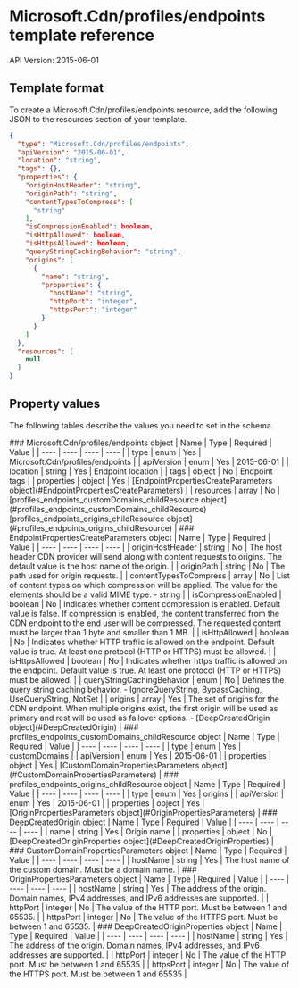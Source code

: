 # Microsoft.Cdn/profiles/endpoints template reference
API Version: 2015-06-01
## Template format

To create a Microsoft.Cdn/profiles/endpoints resource, add the following JSON to the resources section of your template.

```json
{
  "type": "Microsoft.Cdn/profiles/endpoints",
  "apiVersion": "2015-06-01",
  "location": "string",
  "tags": {},
  "properties": {
    "originHostHeader": "string",
    "originPath": "string",
    "contentTypesToCompress": [
      "string"
    ],
    "isCompressionEnabled": boolean,
    "isHttpAllowed": boolean,
    "isHttpsAllowed": boolean,
    "queryStringCachingBehavior": "string",
    "origins": [
      {
        "name": "string",
        "properties": {
          "hostName": "string",
          "httpPort": "integer",
          "httpsPort": "integer"
        }
      }
    ]
  },
  "resources": [
    null
  ]
}
```
## Property values

The following tables describe the values you need to set in the schema.

<a id="Microsoft.Cdn/profiles/endpoints" />
### Microsoft.Cdn/profiles/endpoints object
|  Name | Type | Required | Value |
|  ---- | ---- | ---- | ---- |
|  type | enum | Yes | Microsoft.Cdn/profiles/endpoints |
|  apiVersion | enum | Yes | 2015-06-01 |
|  location | string | Yes | Endpoint location |
|  tags | object | No | Endpoint tags |
|  properties | object | Yes | [EndpointPropertiesCreateParameters object](#EndpointPropertiesCreateParameters) |
|  resources | array | No | [profiles_endpoints_customDomains_childResource object](#profiles_endpoints_customDomains_childResource) [profiles_endpoints_origins_childResource object](#profiles_endpoints_origins_childResource) |


<a id="EndpointPropertiesCreateParameters" />
### EndpointPropertiesCreateParameters object
|  Name | Type | Required | Value |
|  ---- | ---- | ---- | ---- |
|  originHostHeader | string | No | The host header CDN provider will send along with content requests to origins. The default value is the host name of the origin. |
|  originPath | string | No | The path used for origin requests. |
|  contentTypesToCompress | array | No | List of content types on which compression will be applied. The value for the elements should be a valid MIME type. - string |
|  isCompressionEnabled | boolean | No | Indicates whether content compression is enabled. Default value is false. If compression is enabled, the content transferred from the CDN endpoint to the end user will be compressed. The requested content must be larger than 1 byte and smaller than 1 MB. |
|  isHttpAllowed | boolean | No | Indicates whether HTTP traffic is allowed on the endpoint. Default value is true. At least one protocol (HTTP or HTTPS) must be allowed. |
|  isHttpsAllowed | boolean | No | Indicates whether https traffic is allowed on the endpoint. Default value is true. At least one protocol (HTTP or HTTPS) must be allowed. |
|  queryStringCachingBehavior | enum | No | Defines the query string caching behavior. - IgnoreQueryString, BypassCaching, UseQueryString, NotSet |
|  origins | array | Yes | The set of origins for the CDN endpoint. When multiple origins exist, the first origin will be used as primary and rest will be used as failover options. - [DeepCreatedOrigin object](#DeepCreatedOrigin) |


<a id="profiles_endpoints_customDomains_childResource" />
### profiles_endpoints_customDomains_childResource object
|  Name | Type | Required | Value |
|  ---- | ---- | ---- | ---- |
|  type | enum | Yes | customDomains |
|  apiVersion | enum | Yes | 2015-06-01 |
|  properties | object | Yes | [CustomDomainPropertiesParameters object](#CustomDomainPropertiesParameters) |


<a id="profiles_endpoints_origins_childResource" />
### profiles_endpoints_origins_childResource object
|  Name | Type | Required | Value |
|  ---- | ---- | ---- | ---- |
|  type | enum | Yes | origins |
|  apiVersion | enum | Yes | 2015-06-01 |
|  properties | object | Yes | [OriginPropertiesParameters object](#OriginPropertiesParameters) |


<a id="DeepCreatedOrigin" />
### DeepCreatedOrigin object
|  Name | Type | Required | Value |
|  ---- | ---- | ---- | ---- |
|  name | string | Yes | Origin name |
|  properties | object | No | [DeepCreatedOriginProperties object](#DeepCreatedOriginProperties) |


<a id="CustomDomainPropertiesParameters" />
### CustomDomainPropertiesParameters object
|  Name | Type | Required | Value |
|  ---- | ---- | ---- | ---- |
|  hostName | string | Yes | The host name of the custom domain. Must be a domain name. |


<a id="OriginPropertiesParameters" />
### OriginPropertiesParameters object
|  Name | Type | Required | Value |
|  ---- | ---- | ---- | ---- |
|  hostName | string | Yes | The address of the origin. Domain names, IPv4 addresses, and IPv6 addresses are supported. |
|  httpPort | integer | No | The value of the HTTP port. Must be between 1 and 65535. |
|  httpsPort | integer | No | The value of the HTTPS port. Must be between 1 and 65535. |


<a id="DeepCreatedOriginProperties" />
### DeepCreatedOriginProperties object
|  Name | Type | Required | Value |
|  ---- | ---- | ---- | ---- |
|  hostName | string | Yes | The address of the origin. Domain names, IPv4 addresses, and IPv6 addresses are supported. |
|  httpPort | integer | No | The value of the HTTP port. Must be between 1 and 65535 |
|  httpsPort | integer | No | The value of the HTTPS port. Must be between 1 and 65535 |

